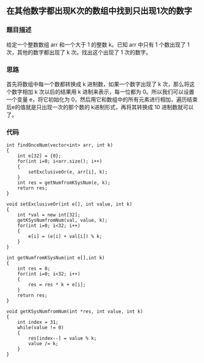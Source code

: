 ## 在其他数字都出现K次的数组中找到只出现1次的数字

### 题目描述

给定一个整数数组 arr 和一个大于 1 的整数 k。已知 arr 中只有 1 个数出现了 1 次，其他的数字都出现了 k 次。找出这个出现了 1 次的数字。

### 思路
首先将数组中每一个数都转换成 k 进制数，如果一个数字出现了 k 次，那么将这个数字相加 k 次以后的结果用 k 进制来表示，每一位都为 0。所以我们可以设置一个变量 e，将它初始化为 0，然后用它和数组中的所有元素进行相加，遍历结束后e的值就是只出现一次的那个数的 k进制形式，再将其转换成 10 进制数就可以了。

### 代码
```
int findOnceNum(vector<int> arr, int k)
{
    int e[32] = {0};
    for(int i=0; i<arr.size(); i++)
    {
        setExclusiveOr(e, arr[i], k);
    }
    int res = getNumfromKSysNum(e, k);
    return res;
}

void setExclusiveOr(int e[], int value, int k)
{
    int *val = new int[32];
    getKSysNumfromNum(val, value, k);
    for(int i=0; i<32; i++)
    {
        e[i] = (e[i] + val[i]) % k;
    }
}

int getNumfromKSysNum(int e[],int k)
{
    int res = 0;
    for(int i=0; i<32; i++)
    {
        res = res * k + e[i];
    }
    return res;
}

void getKSysNumfromNum(int *res, int value, int k)
{
    int index = 31;
    while(value != 0)
    {
        res[index--] = value % k;
        value /= k;
    }
}
```

